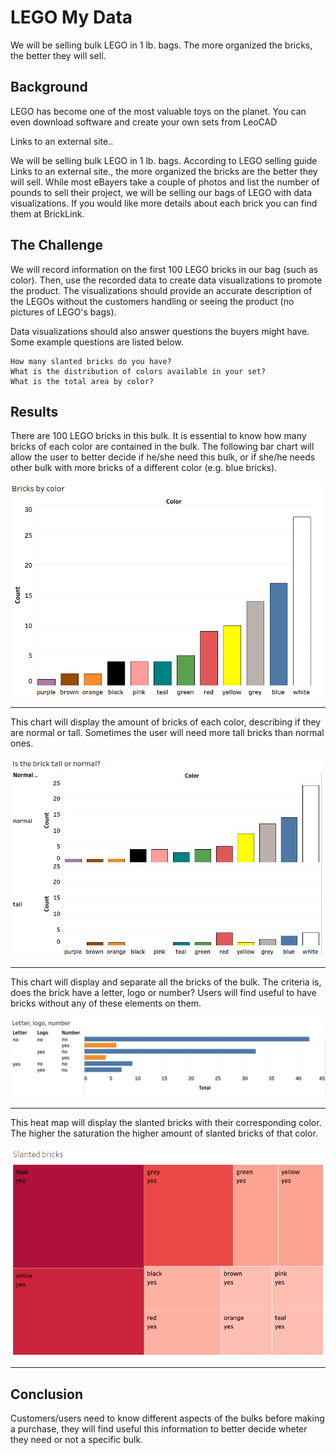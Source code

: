 
# LEGO My Data

We will be selling bulk LEGO in 1 lb. bags. The more organized the bricks, the better they will sell.


## Background

LEGO has become one of the most valuable toys on the planet. You can even download software and create your own sets from LeoCAD

Links to an external site..

We will be selling bulk LEGO in 1 lb. bags. According to LEGO selling guide
Links to an external site., the more organized the bricks are the better they will sell. While most eBayers take a couple of photos and list the number of pounds to sell their project, we will be selling our bags of LEGO with data visualizations. If you would like more details about each brick you can find them at BrickLink.

## The Challenge

We will record information on the first 100 LEGO bricks in our bag (such as color).  Then, use the recorded data to create data visualizations to promote the product. The visualizations should provide an accurate description of the LEGOs without the customers handling or seeing the product (no pictures of LEGO's bags).

Data visualizations should also answer questions the buyers might have. Some example questions are listed below.

    How many slanted bricks do you have?
    What is the distribution of colors available in your set?
    What is the total area by color?

## Results

There are 100 LEGO bricks in this bulk. It is essential to know how many bricks of each color are contained in the bulk. The following bar chart will allow the user to better decide if he/she need this bulk, or if she/he needs other bulk with more bricks of a different color (e.g. blue bricks).

![image](https://raw.githubusercontent.com/nmelgar/lego_my_data/main/result_charts/bar_chart1.png)

<hr>

This chart will display the amount of bricks of each color, describing if they are normal or tall. Sometimes the user will need more tall bricks than normal ones.

![image](https://raw.githubusercontent.com/nmelgar/lego_my_data/main/result_charts/bar_chart3.png)

<hr>

This chart will display and separate all the bricks of the bulk. The criteria is, does the brick have a letter, logo or number? Users will find useful to have bricks without any of these elements on them.

![image](https://raw.githubusercontent.com/nmelgar/lego_my_data/main/result_charts/bar_chart2.png)

<hr>

This heat map will display the slanted bricks with their corresponding color. The higher the saturation the higher amount of slanted bricks of that color.

![image](https://raw.githubusercontent.com/nmelgar/lego_my_data/main/result_charts/heat_map.png)

<hr>

## Conclusion

Customers/users need to know different aspects of the bulks before making a purchase, they will find useful this information to better decide wheter they need or not a specific bulk.